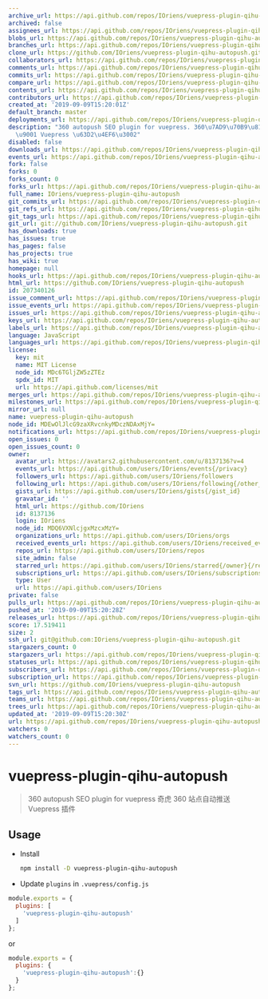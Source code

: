 ```yaml
---
archive_url: https://api.github.com/repos/IOriens/vuepress-plugin-qihu-autopush/{archive_format}{/ref}
archived: false
assignees_url: https://api.github.com/repos/IOriens/vuepress-plugin-qihu-autopush/assignees{/user}
blobs_url: https://api.github.com/repos/IOriens/vuepress-plugin-qihu-autopush/git/blobs{/sha}
branches_url: https://api.github.com/repos/IOriens/vuepress-plugin-qihu-autopush/branches{/branch}
clone_url: https://github.com/IOriens/vuepress-plugin-qihu-autopush.git
collaborators_url: https://api.github.com/repos/IOriens/vuepress-plugin-qihu-autopush/collaborators{/collaborator}
comments_url: https://api.github.com/repos/IOriens/vuepress-plugin-qihu-autopush/comments{/number}
commits_url: https://api.github.com/repos/IOriens/vuepress-plugin-qihu-autopush/commits{/sha}
compare_url: https://api.github.com/repos/IOriens/vuepress-plugin-qihu-autopush/compare/{base}...{head}
contents_url: https://api.github.com/repos/IOriens/vuepress-plugin-qihu-autopush/contents/{+path}
contributors_url: https://api.github.com/repos/IOriens/vuepress-plugin-qihu-autopush/contributors
created_at: '2019-09-09T15:20:01Z'
default_branch: master
deployments_url: https://api.github.com/repos/IOriens/vuepress-plugin-qihu-autopush/deployments
description: "360 autopush SEO plugin for vuepress. 360\u7AD9\u70B9\u81EA\u52A8\u63A8\
  \u9001 Vuepress \u63D2\u4EF6\u3002"
disabled: false
downloads_url: https://api.github.com/repos/IOriens/vuepress-plugin-qihu-autopush/downloads
events_url: https://api.github.com/repos/IOriens/vuepress-plugin-qihu-autopush/events
fork: false
forks: 0
forks_count: 0
forks_url: https://api.github.com/repos/IOriens/vuepress-plugin-qihu-autopush/forks
full_name: IOriens/vuepress-plugin-qihu-autopush
git_commits_url: https://api.github.com/repos/IOriens/vuepress-plugin-qihu-autopush/git/commits{/sha}
git_refs_url: https://api.github.com/repos/IOriens/vuepress-plugin-qihu-autopush/git/refs{/sha}
git_tags_url: https://api.github.com/repos/IOriens/vuepress-plugin-qihu-autopush/git/tags{/sha}
git_url: git://github.com/IOriens/vuepress-plugin-qihu-autopush.git
has_downloads: true
has_issues: true
has_pages: false
has_projects: true
has_wiki: true
homepage: null
hooks_url: https://api.github.com/repos/IOriens/vuepress-plugin-qihu-autopush/hooks
html_url: https://github.com/IOriens/vuepress-plugin-qihu-autopush
id: 207340126
issue_comment_url: https://api.github.com/repos/IOriens/vuepress-plugin-qihu-autopush/issues/comments{/number}
issue_events_url: https://api.github.com/repos/IOriens/vuepress-plugin-qihu-autopush/issues/events{/number}
issues_url: https://api.github.com/repos/IOriens/vuepress-plugin-qihu-autopush/issues{/number}
keys_url: https://api.github.com/repos/IOriens/vuepress-plugin-qihu-autopush/keys{/key_id}
labels_url: https://api.github.com/repos/IOriens/vuepress-plugin-qihu-autopush/labels{/name}
language: JavaScript
languages_url: https://api.github.com/repos/IOriens/vuepress-plugin-qihu-autopush/languages
license:
  key: mit
  name: MIT License
  node_id: MDc6TGljZW5zZTEz
  spdx_id: MIT
  url: https://api.github.com/licenses/mit
merges_url: https://api.github.com/repos/IOriens/vuepress-plugin-qihu-autopush/merges
milestones_url: https://api.github.com/repos/IOriens/vuepress-plugin-qihu-autopush/milestones{/number}
mirror_url: null
name: vuepress-plugin-qihu-autopush
node_id: MDEwOlJlcG9zaXRvcnkyMDczNDAxMjY=
notifications_url: https://api.github.com/repos/IOriens/vuepress-plugin-qihu-autopush/notifications{?since,all,participating}
open_issues: 0
open_issues_count: 0
owner:
  avatar_url: https://avatars2.githubusercontent.com/u/8137136?v=4
  events_url: https://api.github.com/users/IOriens/events{/privacy}
  followers_url: https://api.github.com/users/IOriens/followers
  following_url: https://api.github.com/users/IOriens/following{/other_user}
  gists_url: https://api.github.com/users/IOriens/gists{/gist_id}
  gravatar_id: ''
  html_url: https://github.com/IOriens
  id: 8137136
  login: IOriens
  node_id: MDQ6VXNlcjgxMzcxMzY=
  organizations_url: https://api.github.com/users/IOriens/orgs
  received_events_url: https://api.github.com/users/IOriens/received_events
  repos_url: https://api.github.com/users/IOriens/repos
  site_admin: false
  starred_url: https://api.github.com/users/IOriens/starred{/owner}{/repo}
  subscriptions_url: https://api.github.com/users/IOriens/subscriptions
  type: User
  url: https://api.github.com/users/IOriens
private: false
pulls_url: https://api.github.com/repos/IOriens/vuepress-plugin-qihu-autopush/pulls{/number}
pushed_at: '2019-09-09T15:20:28Z'
releases_url: https://api.github.com/repos/IOriens/vuepress-plugin-qihu-autopush/releases{/id}
score: 17.519411
size: 2
ssh_url: git@github.com:IOriens/vuepress-plugin-qihu-autopush.git
stargazers_count: 0
stargazers_url: https://api.github.com/repos/IOriens/vuepress-plugin-qihu-autopush/stargazers
statuses_url: https://api.github.com/repos/IOriens/vuepress-plugin-qihu-autopush/statuses/{sha}
subscribers_url: https://api.github.com/repos/IOriens/vuepress-plugin-qihu-autopush/subscribers
subscription_url: https://api.github.com/repos/IOriens/vuepress-plugin-qihu-autopush/subscription
svn_url: https://github.com/IOriens/vuepress-plugin-qihu-autopush
tags_url: https://api.github.com/repos/IOriens/vuepress-plugin-qihu-autopush/tags
teams_url: https://api.github.com/repos/IOriens/vuepress-plugin-qihu-autopush/teams
trees_url: https://api.github.com/repos/IOriens/vuepress-plugin-qihu-autopush/git/trees{/sha}
updated_at: '2019-09-09T15:20:30Z'
url: https://api.github.com/repos/IOriens/vuepress-plugin-qihu-autopush
watchers: 0
watchers_count: 0
---
```


# vuepress-plugin-qihu-autopush

> 360 autopush SEO plugin for vuepress
> 奇虎 360 站点自动推送 Vuepress 插件


## Usage

- Install

  ```sh
  npm install -D vuepress-plugin-qihu-autopush
  ```

-  Update `plugins` in `.vuepress/config.js`

  ```js
  module.exports = {
    plugins: [
      'vuepress-plugin-qihu-autopush'
    ]
  };
  ```
  or

  ```js
  module.exports = {
    plugins: {
      'vuepress-plugin-qihu-autopush':{}
    }
  };
  ```



